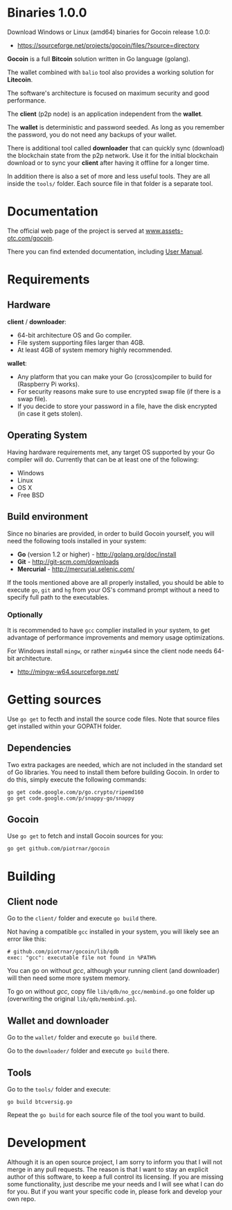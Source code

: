# Binaries 1.0.0

Download Windows or Linux (amd64) binaries for Gocoin release 1.0.0:

 * https://sourceforge.net/projects/gocoin/files/?source=directory


**Gocoin** is a full **Bitcoin** solution written in Go language (golang).

The wallet combined with `balio` tool also provides a working solution for **Litecoin**.

The software's architecture is focused on maximum security and good performance.

The **client** (p2p node) is an application independent from the **wallet**.

The **wallet** is deterministic and password seeded.
As long as you remember the password, you do not need any backups of your wallet.

There is additional tool called **downloader** that
can quickly sync (download) the blockchain state from the p2p network.
Use it for the initial blockchain download or to sync your **client** after having it offline for a longer time.

In addition there is also a set of more and less useful tools.
They are all inside the `tools/` folder.
Each source file in that folder is a separate tool.


# Documentation
The official web page of the project is served at <a href="http://www.assets-otc.com/gocoin">www.assets-otc.com/gocoin</a>.

There you can find extended documentation, including <a href="http://www.assets-otc.com/gocoin/manual">User Manual</a>.


# Requirements

## Hardware

**client** / **downloader**:

* 64-bit architecture OS and Go compiler.
* File system supporting files larger than 4GB.
* At least 4GB of system memory highly recommended.


**wallet**:

* Any platform that you can make your Go (cross)compiler to build for (Raspberry Pi works).
* For security reasons make sure to use encrypted swap file (if there is a swap file).
* If you decide to store your password in a file, have the disk encrypted (in case it gets stolen).


## Operating System
Having hardware requirements met, any target OS supported by your Go compiler will do.
Currently that can be at least one of the following:

* Windows
* Linux
* OS X
* Free BSD

## Build environment
Since no binaries are provided, in order to build Gocoin yourself, you will need the following tools installed in your system:

* **Go** (version 1.2 or higher) - http://golang.org/doc/install
* **Git** - http://git-scm.com/downloads
* **Mercurial** - http://mercurial.selenic.com/

If the tools mentioned above are all properly installed, you should be able to execute `go`, `git` and `hg`
from your OS's command prompt without a need to specify full path to the executables.


### Optionally

It is recommended to have `gcc` complier installed in your system, to get advantage of performance improvements and memory usage optimizations.

For Windows install `mingw`, or rather `mingw64` since the client node needs 64-bit architecture.

 * http://mingw-w64.sourceforge.net/


# Getting sources

Use `go get` to fecth and install the source code files.
Note that source files get installed within your GOPATH folder.

## Dependencies

Two extra packages are needed, which are not included in the standard set of Go libraries.
You need to install them before building Gocoin.
In order to do this, simply execute the following commands:

	go get code.google.com/p/go.crypto/ripemd160
	go get code.google.com/p/snappy-go/snappy

## Gocoin
Use `go get` to fetch and install Gocoin sources for you:

	go get github.com/piotrnar/gocoin


# Building

## Client node
Go to the `client/` folder and execute `go build` there.


Not having a compatible `gcc` installed in your system, you will likely see an error like this:

	# github.com/piotrnar/gocoin/lib/qdb
	exec: "gcc": executable file not found in %PATH%

You can go on without *gcc*, although your running client (and downloader) will then need some more system memory.

To go on without *gcc*, copy file `lib/qdb/no_gcc/membind.go` one folder up (overwriting the original `lib/qdb/membind.go`).

## Wallet and downloader
Go to the `wallet/` folder and execute `go build` there.

Go to the `downloader/` folder and execute `go build` there.

## Tools
Go to the `tools/` folder and execute:

	go build btcversig.go

Repeat the `go build` for each source file of the tool you want to build.

# Development
Although it is an open source project, I am sorry to inform you that I will not merge in any pull requests.
The reason is that I want to stay an explicit author of this software, to keep a full control its licensing.
If you are missing some functionality, just describe me your needs and I will see what I can do for you.
But if you want your specific code in, please fork and develop your own repo.
